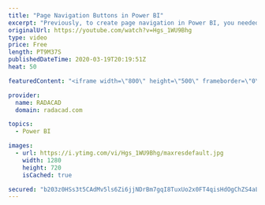 ```yaml
---
title: "Page Navigation Buttons in Power BI"
excerpt: "Previously, to create page navigation in Power BI, you needed to create bookmarks, and buttons to action to that bookmark. However, recently, in the last version of Power BI Desktop, the ability to easily navigate to other pages using Buttons in announced. In this short video, I'll explain how you can"
originalUrl: https://youtube.com/watch?v=Hgs_1WU9Bhg
type: video
price: Free
length: PT9M37S
publishedDateTime: 2020-03-19T20:19:51Z
heat: 50

featuredContent: "<iframe width=\"800\" height=\"500\" frameborder=\"0\" src=\"https://www.youtube.com/embed/Hgs_1WU9Bhg\" allow=\"accelerometer; autoplay; encrypted-media; gyroscope; picture-in-picture\" allowfullscreen></iframe>"

provider:
  name: RADACAD
  domain: radacad.com

topics:
  - Power BI

images:
  - url: https://i.ytimg.com/vi/Hgs_1WU9Bhg/maxresdefault.jpg
    width: 1280
    height: 720
    isCached: true

secured: "b203z0HSs3t5CAdMv5ls6Zi6jjNDrBm7gqI8TuxUo2x0FT4qisHdOgChZS4aLLif6t6VJObDth3l05+4VA2qPlFSITk696caDRepo35SEVNaW6D/isXxFhVoco+ZVVsRs6JHy04Ri7rF4KAJ+u/8vN0QSoMumKTJZ0YDPnhzpgaxual9L5tjtRoQVThXtqXBKsaBK3WCD1XrelBjFT3A3cYqlkutwDut6IUFkCOGR9tmtumYpotu6sB3dL0WKMoQjUeY/MEKrVOiILq3cPgpTnPCETyzM4EFW90IYbZuW5fjmSdRTPsAxBYIHRQtnBzzT+EQ5qR9ywGl2RQYIosZfhdHsSpVBFXTkYb+EWU1DotF8M/4Jgfb/caNmX/VmEQjoJ9RBEziT2tKbvYrbN1Y64A30gfL+z4Nj5WrbjFapk4=;/fbDZkuhF7RevF7CwrfulA=="
---
```


